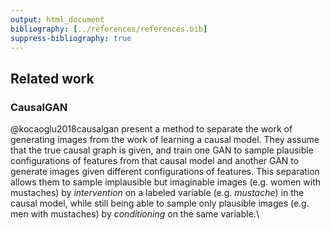 ```yaml
---
output: html_document
bibliography: [../references/references.bib]
suppress-bibliography: true
---
```


## Related work

### CausalGAN

@kocaoglu2018causalgan present a method to separate the work of generating images from the work of learning a causal model. They assume that the true causal graph is given, and train one GAN to sample plausible configurations of features from that causal model and another GAN to generate images given different configurations of features. This separation allows them to sample implausible but imaginable images (e.g. women with mustaches) by *intervention* on a labeled variable (e.g. *mustache*) in the causal model, while still being able to sample only plausible images (e.g. men with mustaches) by *conditioning* on the same variable.\
